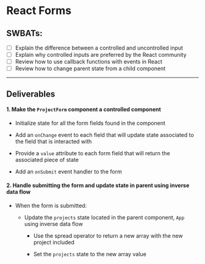 # React Forms

## SWBATs:

- [ ] Explain the difference between a controlled and uncontrolled input
- [ ] Explain why controlled inputs are preferred by the React community
- [ ] Review how to use callback functions with events in React
- [ ] Review how to change parent state from a child component

---

## Deliverables

#### 1. Make the `ProjectForm` component a controlled component

- Initialize state for all the form fields found in the component

- Add an `onChange` event to each field that will update state associated to the field that is interacted with

- Provide a `value` attribute to each form field that will return the associated piece of state

- Add an `onSubmit` event handler to the form

#### 2. Handle submitting the form and update state in parent using inverse data flow

- When the form is submitted:

  - Update the `projects` state located in the parent component, `App` using inverse data flow

    - Use the spread operator to return a new array with the new project included

    - Set the `projects` state to the new array value
